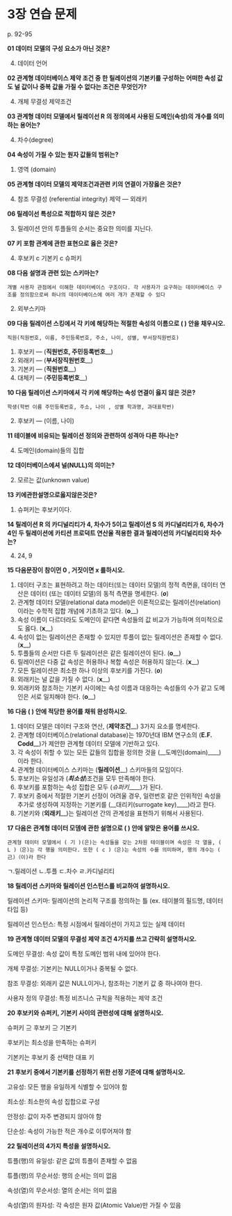 # 3장 연습 문제

p. 92-95

**01 데이터 모델의 구성 요소가 아닌 것온?**

4. 데이터 언어

**02 관계형 데이터베이스 제약 조건 중 한 릴레이션의 기본키를 구성하는 어떠한 속성 값도 널 값이나 중복 값을 가질 수 없다는 조건은 무엇인가?**

4. 개체 무결성 제약조건

**03 관계형 데이터 모델에서 릴레이선 R 의 정의에셔 사용된 도메인(속성)의 개수를 의미하는 용어는?**

4. 차수(degree)

**04 속성이 가질 수 있는 원자 값들의 범위는?**

1. 영역 (domain)

**05 관계형 데이터 모델의 제약조건과관련 키의 연결이 가장옳은 것은?**

4. 참조 무결성 (referential integrity) 제약 — 외래키

**06 릴레이선 특성으로 적합하지 않은 것은?**

3. 릴레이션 안의 투플들의 순서는 중요한 의미를 지닌다.

**07 키 포함 관계에 관한 표현으로 옳은 것은?**

4. 후보키 c 기본키 c 슈퍼키

**08 다음 설명과 관련 있는 스키마는?**

`개별 사용자 관점에서 이해한 데이터베이스 구조이다. 각 사용자가 요구하는 데이터베이스 구조를 정의함으로써 하나의 데이터베이스에 여러 개가 존재할 수 있다`

2. 외부스키마

**09 다음 릴레이션 스킹에서 각 키에 해당하는 적절한 속성의 이름으로 ( ) 안을 채우시오.**

`직원(직원번호, 이름, 주민등록번호, 주소, 나이, 성별, 부서장직원번호)`

1. 후보키 — (__직원번호, 주민등록번호____)
2. 외래키 — (__부서장직원번호____)
3. 기본키 — (__직원번호____)
4. 대체키 — (__주민등록번호____)

**10 다음 릴레이션 스키마에셔 각 키에 해당하는 속성 연결이 옳지 않은 것은?**

`학생(학번 이름 주민등록번호, 주소, 나이 , 성별 학과명, 과대표학번)`

2. 후보키 — (이름, 나이)

**11 테이블에 비유되는 릴레이션 정의와 관련하여 성격아 다른 하나는?**

4. 도메인(domain)들의 집합

**12 데이터베이스에셔 널(NULL)의 의미는?**

2. 모르는 값(unknown value)

**13 키에관한설명으로옳지않은것은?**

1. 슈퍼키는 후보키이다.

**14 릴레이션 R 의 카디널리티가 4, 차수가 5이고 릴레이션 S 의 카디널리티가 6, 차수가 4인 두 릴레이션에 카티션 프로덕트 연산율 적용한 결과 릴레이션의 카디널리티와 차수는?**

4. 24, 9

**15 다음문장이 참이먼 0 , 거짓이면 x 를하시오.**

1. 데이터 구조는 표현하려고 하는 데이터(또는 데이터 모델)의 정적 측면을, 데이터 연산은 데이터 (또는 데이터 모델)의 동적 측면을 명세한다. (___o___)
2. 관계형 데이터 모델(relational data model)은 이론적으로는 릴레이션(relation) 이라는 수학적 집합 개념에 기초하고 있다. (__o____)
3. 속성 이름이 다르더라도 도메인이 같다면 속성들의 값 비교가 가능하며 의미적으로도 옳다. (__x____)
4. 속성이 없는 릴레이션은 존재할 수 있지만 투플이 없는 릴레이션은 존재할 수 없다. (__x____)
5. 투플들의 순서만 다른 두 릴레이션은 같은 릴레이션이 된다. (__o____)
6. 릴레이션은 다중 값 속성은 허용하나 복합 속성은 허용하지 않는다. (__x____)
7. 모든 릴레이션은 최소한 하나 이상의 후보키를 가진다. (___o___)
8. 외래키는 널 값을 가질 수 없다. (__x____)
9. 외래키와 참조하는 기본키 사이에는 속성 이름과 대응하는 속성들의 수가 같고 도메인은 서로 일치해야 한다. (__o____)

**16 다음 ( ) 안에 적당한 용어를 채워 완성하시오.**

1. 데이터 모델은 데이터 구조와 연산, (__제약조건____) 3가지 요소를 명세한다.
2. 관계형 데이터베이스(relational database)는 1970년대 IBM 연구소의 (__E.F. Codd____)가 제안한 관계형 데이터 모델에 기반하고 있다.
3. 각 속성이 취할 수 있는 모든 값들의 집합을 정의한 것을 (__도메인(domain)____)이라 한다.
4. 관계형 데이터베이스 스키마는 (__릴레이션____) 스키마들의 모임이다.
5. 후보키는 유일성과 (___최소성___)조건을 모두 만족해야 한다.
6. 후보키를 포함하는 속성 집합은 모두 (_슈퍼키_____)가 된다.
7. 후보키 중에서 적절한 기본키 선정이 어려울 경우, 일련번호 같은 인위적인 속성을 추가로 생성하여 지정하는 기본키를 (__대리키(surrogate key)____)라고 한다.
8. 기본키와 (__외래키____)는 릴레이션 간의 관계성을 표현하기 위해서 사용된다.

**17 다음은 관계형 데이터 모뎀에 관한 설명으로 ( ) 안에 알맞은 용어를 쓰시오.**

`관계형 데이터 모델에서 ( 기 )(은)는 속성들을 갖는 2차원 테이블이며 속성은 각 열을, ( L )（은)는 각 행을 의미한다. 또한 ( c )（은)는 속성의 수를 의미하며, 행의 개수는 ( 己)（이)라 한다`

ㄱ.릴레이션
ㄴ.투플
ㄷ.차수
ㄹ.카디널리티

**18 릴레이션 스키마와 릴레이션 인스턴스를 비교하여 설명하시오.**

릴레이션 스키마: 릴레이션의 논리적 구조를 정의하는 틀 (ex. 테이블의 필드명, 데이터 타입 등)

릴레이션 인스턴스: 특정 시점에서 릴레이션이 가지고 있는 실제 데이터

**19 관계형 데이터 모델의 무결성 제약 조건 4가지를 쓰고 간략히 설명하시오.**

도메인 무결성: 속성 값이 특정 도메인 범위 내에 있어야 한다.

개체 무결성: 기본키는 NULL이거나 중복될 수 없다.

참조 무결성: 외래키 값은 NULL이거나, 참조하는 기본키 값 중 하나여야 한다.

사용자 정의 무결성: 특정 비즈니스 규칙을 적용하는 제약 조건

**20 후보키와 슈퍼키, 기본키 사이의 관련성에 대해 설명하시오.**

슈퍼키 ⊇ 후보키 ⊇ 기본키

후보키는 최소성을 만족하는 슈퍼키

기본키는 후보키 중 선택한 대표 키

**21 후보키 중에서 기본키를 선정하기 위한 선정 기준에 대해 설명하시오.**

고유성: 모든 행을 유일하게 식별할 수 있어야 함

최소성: 최소한의 속성 집합으로 구성

안정성: 값이 자주 변경되지 않아야 함

단순성: 속성이 가능한 적은 개수로 이루어져야 함

**22 릴레이션의 4가지 특성을 설명하시오.**

튜플(행)의 유일성: 같은 값의 튜플이 존재할 수 없음

튜플(행)의 무순서성: 행의 순서는 의미 없음

속성(열)의 무순서성: 열의 순서는 의미 없음

속성(열)의 원자성: 각 속성은 원자 값(Atomic Value)만 가질 수 있음
